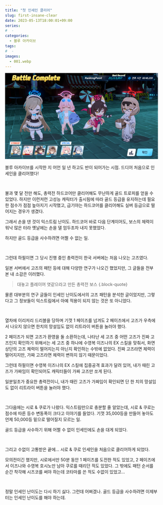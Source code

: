 ```yaml
---
title: "첫 인세인 클리어"
slug: first-insane-clear
date: 2023-05-13T18:00:01+09:00
series:
#  - 
categories:
  - 블루 아카이브
tags:
#  - 
images:
  - 001.webp
---
```


![](001.webp)

블루 아카이브를 시작한 지 어언 일 년 하고도 반이 되어가는 시점. 드디어 처음으로 인세인을 클리어했다!

&nbsp;

불과 몇 달 전만 해도, 총력전 하드코어만 클리어해도 무난하게 골드 트로피를 얻을 수 있었다. 하지만 이런저런 고성능 캐릭터가 출시됨에 따라 골드 등급을 유지하는데 필요한 점수가 점점 높아지기 시작했고, 급기야는 하드코어를 클리어해도 실버 등급으로 떨어지는 경우가 생겼다.

그래서 손을 댄 것이 익스트림 난이도. 하드코어 바로 다음 단계이어도, 보스의 체력이 워낙 많은 터라 옛날에는 손을 댈 엄두조차 내지 못했었다.

하지만 골드 등급을 사수하려면 어쩔 수 없는 일.

&nbsp;

그런데 하필이면 그 당시 진행 중인 총력전이 한국 서버에는 처음 나오는 고즈였다.

일본 서버에서 고즈의 패턴 등에 대해 다양한 연구가 나오긴 했었지만, 그 글들을 전부 본 내 소감은 이러했다.

> 대놓고 플레이어 엿같으라고 만든 총력전 보스
{.block-quote}

물론 대부분의 연구 글들이 인세인 난이도에서의 고즈 패턴을 분석한 글이었지만, 그렇다고 그 정보들이 익스트림에서 아예 적용이 되지 않는 것은 또 아니었다.

&nbsp;

열차에 이리저리 드리블을 당하며 기껏 1 페이즈를 넘겨도 2 페이즈에서 고즈가 우측에서 나오지 않으면 한치의 망설임도 없이 리트라이 버튼을 눌러야 했다.

2 페이즈가 되면 고즈가 환영을 둘 소환하는데, 나타난 세 고즈 중 어떤 고즈가 진짜 고즈인지 확인하기 위해서는 세 고즈 중 하나에 수영복 이즈나의 EX 스킬을 맞춰서, 화면 상단의 고즈 체력이 떨어지는지 아닌지 확인하는 수밖에 없었다. 진짜 고즈라면 체력이 떨어지지만, 가짜 고즈라면 체력이 변하지 않기 때문이었다.

그런데 하필이면 수영복 이즈나의 EX 스킬에 집중공격 효과가 달려 있어, 내가 때린 고즈가 가짜임이 확인되어도 캐릭터들이 가짜 고즈만 쏘게 된다.

일분일초가 중요한 총력전이니, 내가 때린 고즈가 가짜임이 확인되면 단 한 치의 망설임도 없이 리트라이 버튼을 눌러야 했다.

&nbsp;

그다음에는 시로 & 쿠로가 나왔다. 익스트림만으로 충분할 줄 알았는데, 시로 & 쿠로는 점수에 따른 등수 변동폭이 크다고 이야기를 들었다. 기껏 35,000등을 만들어 놓아도 언제 50,000등 밑으로 떨어질지 모르는 일.

골드 등급을 사수하기 위해 어쩔 수 없이 인세인에도 손을 대게 되었다.

&nbsp;

그리고 수없이 고통받은 끝에... 시로 & 쿠로 인세인을 처음으로 클리어하게 되었다.

모의전이긴 했지만, 시로에서만 50분 동안 1 페이즈를 도전한 적도 있었고, 2 페이즈에서 이즈나와 수영복 호시노만 남아 쿠로를 때리던 적도 있었다. 그 밖에도 패턴 순서를 순간 착각해 시즈코를 써야 하는데 코타마를 쓴 적도 수없이 있었고...

&nbsp;

정말 인세인 난이도는 다시 하기 싫다. 그런데 어쩌겠나. 골드 등급을 사수하려면 이제부터는 인세인 난이도를 해야 하는데.
